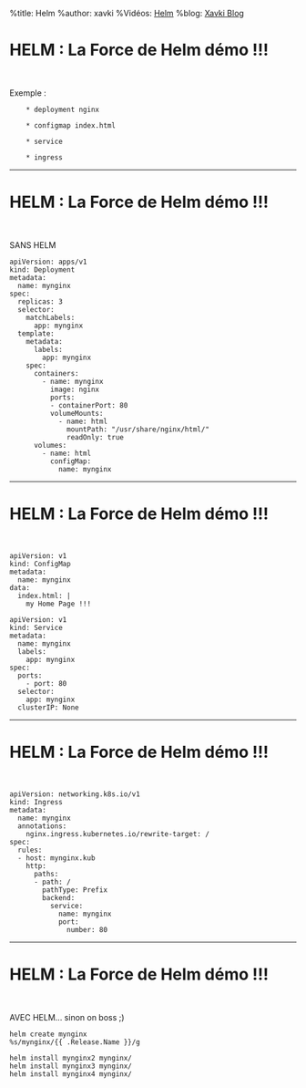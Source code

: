 %title: Helm
%author: xavki
%Vidéos: [Helm]()
%blog: [Xavki Blog](https://xavki.blog)

# HELM : La Force de Helm démo !!!

<br>

Exemple :

		* deployment nginx

		* configmap index.html

		* service

		* ingress

----------------------------------------------------------

# HELM : La Force de Helm démo !!!

<br>

SANS HELM

```
apiVersion: apps/v1
kind: Deployment
metadata:
  name: mynginx
spec:
  replicas: 3
  selector:
    matchLabels:
      app: mynginx
  template:
    metadata:
      labels:
        app: mynginx
    spec:
      containers:
        - name: mynginx
          image: nginx
          ports:
          - containerPort: 80
          volumeMounts:
            - name: html
              mountPath: "/usr/share/nginx/html/"
              readOnly: true
      volumes:
        - name: html
          configMap:
            name: mynginx
```

----------------------------------------------------------

# HELM : La Force de Helm démo !!!

<br>

```
apiVersion: v1
kind: ConfigMap
metadata:
  name: mynginx
data:
  index.html: |
    my Home Page !!!
```

```
apiVersion: v1
kind: Service
metadata:
  name: mynginx
  labels:
    app: mynginx
spec:
  ports:
    - port: 80
  selector:
    app: mynginx
  clusterIP: None
```

----------------------------------------------------------

# HELM : La Force de Helm démo !!!

<br>

```
apiVersion: networking.k8s.io/v1
kind: Ingress
metadata:
  name: mynginx
  annotations:
    nginx.ingress.kubernetes.io/rewrite-target: /
spec:
  rules:
  - host: mynginx.kub
    http:
      paths:
      - path: /
        pathType: Prefix
        backend:
          service:
            name: mynginx
            port:
              number: 80
```

----------------------------------------------------------

# HELM : La Force de Helm démo !!!

<br>

AVEC HELM... sinon on boss ;)

```
helm create mynginx
%s/mynginx/{{ .Release.Name }}/g
```

```
helm install mynginx2 mynginx/
helm install mynginx3 mynginx/
helm install mynginx4 mynginx/
```
